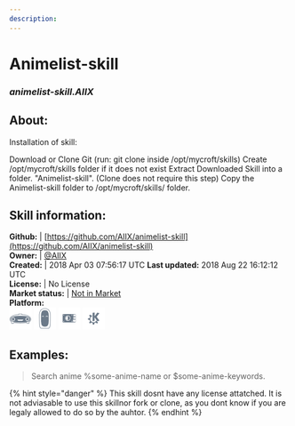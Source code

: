 ```yaml
---
description: 
---
```


# Animelist-skill  
### _animelist-skill.AIIX_  
## About:  
Installation of skill:

Download or Clone Git (run: git clone  inside /opt/mycroft/skills)
Create /opt/mycroft/skills folder if it does not exist
Extract Downloaded Skill into a folder. "Animelist-skill". (Clone does not require this step)
Copy the Animelist-skill folder to /opt/mycroft/skills/ folder.


## Skill information:  
**Github:** | [https://github.com/AIIX/animelist-skill](https://github.com/AIIX/animelist-skill)  
**Owner:** | [@AIIX](https://github.com/AIIX)  
**Created:** | 2018 Apr 03 07:56:17 UTC  **Last updated:** 2018 Aug 22 16:12:12 UTC  
**License:** | No License  
**Market status:** | [Not in Market](https://market.mycroft.ai/skill/)  
**Platform:**  
 ![Mark I](../.gitbook/assets/mark-1-icon.png)  ![Mark II](../.gitbook/assets/mark-2-icon.png)  ![Picroft](../.gitbook/assets/picroft-icon.png)  ![plasmoid](../.gitbook/assets/kde.png)   
## Examples:  
> Search anime %some-anime-name or $some-anime-keywords.  
  
{% hint style="danger" %}
This skill dosnt have any license attatched. It is not adviasable to use this skillnor fork or clone, as you dont know if you are legaly allowed to do so by the auhtor.
{% endhint %}
